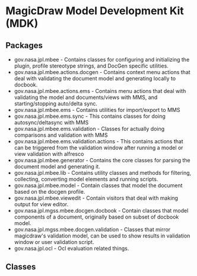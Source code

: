 # MagicDraw Model Development Kit (MDK)

## Packages

- gov.nasa.jpl.mbee - Contains classes for configuring and initializing the plugin, profile stereotype strings, and DocGen specific utilities.
- gov.nasa.jpl.mbee.actions.docgen - Contains context menu actions that deal with validating the document model and generating locally to docbook.
- gov.nasa.jpl.mbee.actions.ems - Contains menu actions that deal with validating the model and documents/views with MMS, and starting/stopping auto/delta sync.
- gov.nasa.jpl.mbee.ems - Contains utilities for import/export to MMS
- gov.nasa.jpl.mbee.ems.sync - This contains classes for doing autosync/deltasync with MMS
- gov.nasa.jpl.mbee.ems.validation - Classes for actually doing comparisons and validation with MMS
- gov.nasa.jpl.mbee.ems.validation.actions - This contains actions that can be triggered from the validation window after running a model or view validation with alfresco
- gov.nasa.jpl.mbee.generator - Contains the core classes for parsing the document model and generating it.
- gov.nasa.jpl.mbee.lib - Contains utility classes and methods for filtering, collecting, converting model elements and running scripts.
- gov.nasa.jpl.mbee.model - Contain classes that model the document based on the docgen profile.
- gov.nasa.jpl.mbee.viewedit - Contain visitors that deal with making output for view editor.
- gov.nasa.jpl.mgss.mbee.docgen.docbook - Contain classes that model components of a document, originally based on subset of docbook model.
- gov.nasa.jpl.mgss.mbee.docgen.validation - Classes that mirror magicdraw's validation model, can be used to show results in validation window or user validation script.
- gov.nasa.jpl.ocl - Ocl evaluation related things.

## Classes
